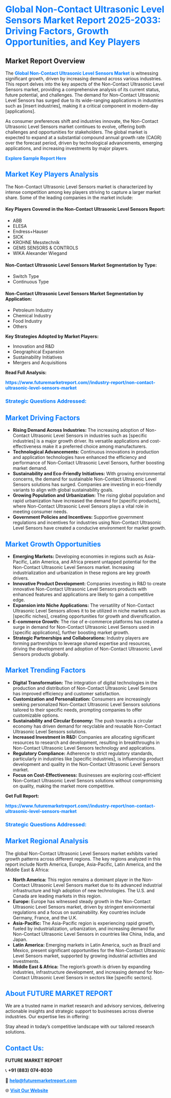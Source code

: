 <h1 style="color: #007BFF;">Global Non-Contact Ultrasonic Level Sensors Market Report 2025-2033: Driving Factors, Growth Opportunities, and Key Players</h1>

<section id="overview">
<h2>Market Report Overview</h2>
<p>The <a href="https://www.futuremarketreport.com//industry-report/non-contact-ultrasonic-level-sensors-market" style="color: #007BFF; text-decoration: none;"><strong>Global Non-Contact Ultrasonic Level Sensors Market</strong></a> is witnessing significant growth, driven by increasing demand across various industries. This report delves into the key aspects of the Non-Contact Ultrasonic Level Sensors market, providing a comprehensive analysis of its current status, future potential, and challenges. The demand for Non-Contact Ultrasonic Level Sensors has surged due to its wide-ranging applications in industries such as [insert industries], making it a critical component in modern-day [applications].</p>
<p>As consumer preferences shift and industries innovate, the Non-Contact Ultrasonic Level Sensors market continues to evolve, offering both challenges and opportunities for stakeholders. The global market is expected to expand at a substantial compound annual growth rate (CAGR) over the forecast period, driven by technological advancements, emerging applications, and increasing investments by major players.</p>
</section>

<section id="overview">
<p><a href="https://www.futuremarketreport.com//request-sample/reportId=81857" style="color: #007BFF; text-decoration: none;"><strong>Explore Sample Report Here</strong></a></p>
</section>

<section id="key-players">
<h2 style="color: #007BFF;">Market Key Players Analysis</h2>
<p>The Non-Contact Ultrasonic Level Sensors market is characterized by intense competition among key players striving to capture a larger market share. Some of the leading companies in the market include:</p>
<h4>Key Players Covered in the Non-Contact Ultrasonic Level Sensors Report:</h4>
<ul><li>ABB</li><li>ELESA</li><li>Endress+Hauser</li><li>SICK</li><li>KROHNE Messtechnik</li><li>GEMS SENSORS &amp; CONTROLS</li><li>WIKA Alexander Wiegand</li></ul>
<h4>Non-Contact Ultrasonic Level Sensors Market Segmentation by Type:</h4>
<ul><li>Switch Type</li><li>Continuous Type</li></ul>

<h4>Non-Contact Ultrasonic Level Sensors Market Segmentation by Application:</h4>
<ul><li>Petroleum Industry</li><li>Chemical Industry</li><li>Food Industry</li><li>Others</li></ul>
<p><strong>Key Strategies Adopted by Market Players:</strong></p>
<ul>
<li>Innovation and R&D</li>
<li>Geographical Expansion</li>
<li>Sustainability Initiatives</li>
<li>Mergers and Acquisitions</li>
</ul>
</section>

<section>
<p><strong>Read Full Analysis: </strong></p><a href="https://www.futuremarketreport.com//industry-report/non-contact-ultrasonic-level-sensors-market" style="color: #007BFF; text-decoration: none;"><strong>https://www.futuremarketreport.com//industry-report/non-contact-ultrasonic-level-sensors-market</strong></a>
<h3 style="color: #007BFF;">Strategic Questions Addressed:</h3>
</section>

<section id="driving-factors">
<h2 style="color: #007BFF;">Market Driving Factors</h2>
<ul>
<li><strong>Rising Demand Across Industries:</strong> The increasing adoption of Non-Contact Ultrasonic Level Sensors in industries such as [specific industries] is a major growth driver. Its versatile applications and cost-effectiveness make it a preferred choice among manufacturers.</li>
<li><strong>Technological Advancements:</strong> Continuous innovations in production and application technologies have enhanced the efficiency and performance of Non-Contact Ultrasonic Level Sensors, further boosting market demand.</li>
<li><strong>Sustainability and Eco-Friendly Initiatives:</strong> With growing environmental concerns, the demand for sustainable Non-Contact Ultrasonic Level Sensors solutions has surged. Companies are investing in eco-friendly variants to align with global sustainability goals.</li>
<li><strong>Growing Population and Urbanization:</strong> The rising global population and rapid urbanization have increased the demand for [specific products], where Non-Contact Ultrasonic Level Sensors plays a vital role in meeting consumer needs.</li>
<li><strong>Government Policies and Incentives:</strong> Supportive government regulations and incentives for industries using Non-Contact Ultrasonic Level Sensors have created a conducive environment for market growth.</li>
</ul>
</section>

<section id="growth-opportunities">
<h2 style="color: #007BFF;">Market Growth Opportunities</h2>
<ul>
<li><strong>Emerging Markets:</strong> Developing economies in regions such as Asia-Pacific, Latin America, and Africa present untapped potential for the Non-Contact Ultrasonic Level Sensors market. Increasing industrialization and urbanization in these regions are key growth drivers.</li>
<li><strong>Innovative Product Development:</strong> Companies investing in R&D to create innovative Non-Contact Ultrasonic Level Sensors products with enhanced features and applications are likely to gain a competitive edge.</li>
<li><strong>Expansion into Niche Applications:</strong> The versatility of Non-Contact Ultrasonic Level Sensors allows it to be utilized in niche markets such as [specific niches], creating opportunities for growth and diversification.</li>
<li><strong>E-commerce Growth:</strong> The rise of e-commerce platforms has created a surge in demand for Non-Contact Ultrasonic Level Sensors used in [specific applications], further boosting market growth.</li>
<li><strong>Strategic Partnerships and Collaborations:</strong> Industry players are forming partnerships to leverage shared expertise and resources, driving the development and adoption of Non-Contact Ultrasonic Level Sensors products globally.</li>
</ul>
</section>

<section id="trending-factors">
<h2 style="color: #007BFF;">Market Trending Factors</h2>
<ul>
<li><strong>Digital Transformation:</strong> The integration of digital technologies in the production and distribution of Non-Contact Ultrasonic Level Sensors has improved efficiency and customer satisfaction.</li>
<li><strong>Customization and Personalization:</strong> Consumers are increasingly seeking personalized Non-Contact Ultrasonic Level Sensors solutions tailored to their specific needs, prompting companies to offer customizable options.</li>
<li><strong>Sustainability and Circular Economy:</strong> The push towards a circular economy has driven demand for recyclable and reusable Non-Contact Ultrasonic Level Sensors solutions.</li>
<li><strong>Increased Investment in R&D:</strong> Companies are allocating significant resources to research and development, resulting in breakthroughs in Non-Contact Ultrasonic Level Sensors technology and applications.</li>
<li><strong>Regulatory Compliance:</strong> Adherence to strict regulatory standards, particularly in industries like [specific industries], is influencing product development and quality in the Non-Contact Ultrasonic Level Sensors market.</li>
<li><strong>Focus on Cost-Effectiveness:</strong> Businesses are exploring cost-efficient Non-Contact Ultrasonic Level Sensors solutions without compromising on quality, making the market more competitive.</li>
</ul>
</section>

<section>
<p><strong>Get Full Report: </strong></p><a href="https://www.futuremarketreport.com//industry-report/non-contact-ultrasonic-level-sensors-market" style="color: #007BFF; text-decoration: none;"><strong>https://www.futuremarketreport.com//industry-report/non-contact-ultrasonic-level-sensors-market</strong></a>
<h3 style="color: #007BFF;">Strategic Questions Addressed:</h3>
</section>


<section id="regional-analysis">
<h2 style="color: #007BFF;">Market Regional Analysis</h2>
<p>The global Non-Contact Ultrasonic Level Sensors market exhibits varied growth patterns across different regions. The key regions analyzed in this report include North America, Europe, Asia-Pacific, Latin America, and the Middle East & Africa:</p>
<ul>
<li><strong>North America:</strong> This region remains a dominant player in the Non-Contact Ultrasonic Level Sensors market due to its advanced industrial infrastructure and high adoption of new technologies. The U.S. and Canada are leading markets in this region.</li>
<li><strong>Europe:</strong> Europe has witnessed steady growth in the Non-Contact Ultrasonic Level Sensors market, driven by stringent environmental regulations and a focus on sustainability. Key countries include Germany, France, and the U.K.</li>
<li><strong>Asia-Pacific:</strong> The Asia-Pacific region is experiencing rapid growth, fueled by industrialization, urbanization, and increasing demand for Non-Contact Ultrasonic Level Sensors in countries like China, India, and Japan.</li>
<li><strong>Latin America:</strong> Emerging markets in Latin America, such as Brazil and Mexico, present significant opportunities for the Non-Contact Ultrasonic Level Sensors market, supported by growing industrial activities and investments.</li>
<li><strong>Middle East & Africa:</strong> The region’s growth is driven by expanding industries, infrastructure development, and increasing demand for Non-Contact Ultrasonic Level Sensors in sectors like [specific sectors].</li>
</ul>
</section>

<footer>
<h2 style="color: #007BFF;">About FUTURE MARKET REPORT</h2>
<p>We are a trusted name in market research and advisory services, delivering actionable insights and strategic support to businesses across diverse industries. Our expertise lies in offering:</p>

<p>Stay ahead in today’s competitive landscape with our tailored research solutions.</p>

<h2 style="color: #007BFF;">Contact Us:</h2>
<p><strong>FUTURE MARKET REPORT</strong></p>
<p>📞 <strong>+91 (883) 074-8030</strong></p>
<p>📧 <strong><a href="mailto:help@futuremarketreport.com" style="color: #007BFF;">help@futuremarketreport.com</a></strong></p>
<p>🌐 <strong><a href="https://www.futuremarketreport.com/" style="color: #007BFF;">Visit Our Website</a></strong></p>
</footer>